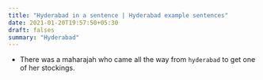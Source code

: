 ```yaml
---
title: "Hyderabad in a sentence | Hyderabad example sentences"
date: 2021-01-20T19:57:50+05:30
draft: falses
summary: "Hyderabad"
---
```

- There was a maharajah who came all the way from `hyderabad` to get one of her stockings.
                 
